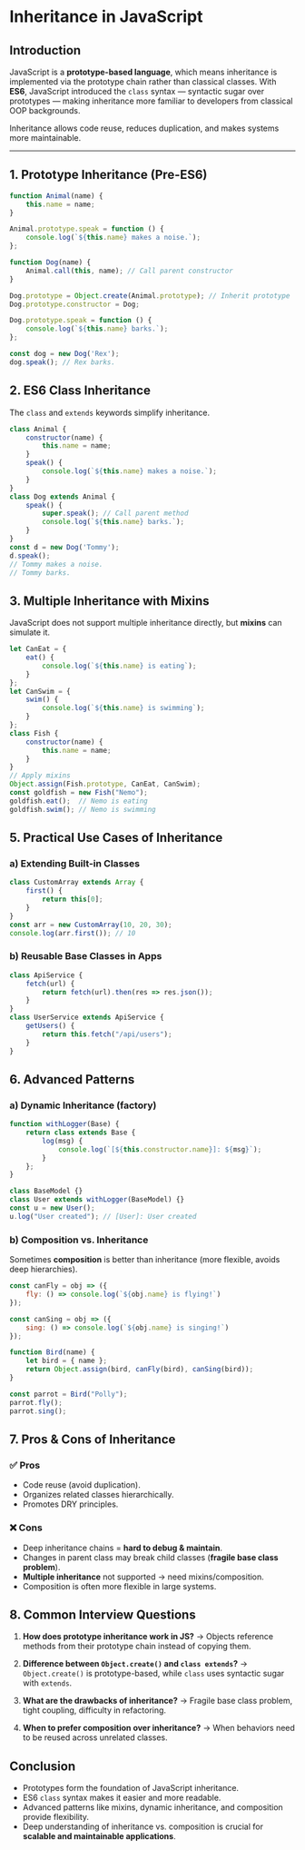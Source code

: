# Inheritance in JavaScript

## Introduction
JavaScript is a **prototype-based language**, which means inheritance is implemented via the prototype chain rather than classical classes.
With **ES6**, JavaScript introduced the `class` syntax — syntactic sugar over prototypes — making inheritance more familiar to developers from classical OOP backgrounds.

Inheritance allows code reuse, reduces duplication, and makes systems more maintainable.

---

## 1. Prototype Inheritance (Pre-ES6)
```javascript
function Animal(name) {
    this.name = name;
}

Animal.prototype.speak = function () {
    console.log(`${this.name} makes a noise.`);
};

function Dog(name) {
    Animal.call(this, name); // Call parent constructor
}

Dog.prototype = Object.create(Animal.prototype); // Inherit prototype
Dog.prototype.constructor = Dog;

Dog.prototype.speak = function () {
    console.log(`${this.name} barks.`);
};

const dog = new Dog('Rex');
dog.speak(); // Rex barks.
```

## 2. ES6 Class Inheritance
The `class` and `extends` keywords simplify inheritance.

```javascript
class Animal {
    constructor(name) {
        this.name = name;
    }
    speak() {
        console.log(`${this.name} makes a noise.`);
    }
}
class Dog extends Animal {
    speak() {
        super.speak(); // Call parent method
        console.log(`${this.name} barks.`);
    }
}
const d = new Dog('Tommy');
d.speak();
// Tommy makes a noise.
// Tommy barks.
```

## 3. Multiple Inheritance with Mixins
JavaScript does not support multiple inheritance directly, but **mixins** can simulate it.

```javascript
let CanEat = {
    eat() {
        console.log(`${this.name} is eating`);
    }
};
let CanSwim = {
    swim() {
        console.log(`${this.name} is swimming`);
    }
};
class Fish {
    constructor(name) {
        this.name = name;
    }
}
// Apply mixins
Object.assign(Fish.prototype, CanEat, CanSwim);
const goldfish = new Fish("Nemo");
goldfish.eat();  // Nemo is eating
goldfish.swim(); // Nemo is swimming
```

## 5. Practical Use Cases of Inheritance
### a) Extending Built-in Classes
```javascript
class CustomArray extends Array {
    first() {
        return this[0];
    }
}
const arr = new CustomArray(10, 20, 30);
console.log(arr.first()); // 10
```

### b) Reusable Base Classes in Apps
```javascript
class ApiService {
    fetch(url) {
        return fetch(url).then(res => res.json());
    }
}
class UserService extends ApiService {
    getUsers() {
        return this.fetch("/api/users");
    }
}
```

## 6. Advanced Patterns
### a) Dynamic Inheritance (factory)
```javascript
function withLogger(Base) {
    return class extends Base {
        log(msg) {
            console.log(`[${this.constructor.name}]: ${msg}`);
        }
    };
}

class BaseModel {}
class User extends withLogger(BaseModel) {}
const u = new User();
u.log("User created"); // [User]: User created
```

### b) Composition vs. Inheritance
Sometimes **composition** is better than inheritance (more flexible, avoids deep hierarchies).

```javascript
const canFly = obj => ({
    fly: () => console.log(`${obj.name} is flying!`)
});

const canSing = obj => ({
    sing: () => console.log(`${obj.name} is singing!`)
});

function Bird(name) {
    let bird = { name };
    return Object.assign(bird, canFly(bird), canSing(bird));
}

const parrot = Bird("Polly");
parrot.fly();
parrot.sing();
```

## 7. Pros & Cons of Inheritance

### ✅ Pros
- Code reuse (avoid duplication).
- Organizes related classes hierarchically.
- Promotes DRY principles.

### ❌ Cons
- Deep inheritance chains = **hard to debug & maintain**.
- Changes in parent class may break child classes (**fragile base class problem**).
- **Multiple inheritance** not supported → need mixins/composition.
- Composition is often more flexible in large systems.

## 8. Common Interview Questions

1. **How does prototype inheritance work in JS?**
   → Objects reference methods from their prototype chain instead of copying them.

2. **Difference between `Object.create()` and `class extends`?**
   → `Object.create()` is prototype-based, while `class` uses syntactic sugar with `extends`.

3. **What are the drawbacks of inheritance?**
   → Fragile base class problem, tight coupling, difficulty in refactoring.

4. **When to prefer composition over inheritance?**
   → When behaviors need to be reused across unrelated classes.

## Conclusion
- Prototypes form the foundation of JavaScript inheritance.
- ES6 `class` syntax makes it easier and more readable.
- Advanced patterns like mixins, dynamic inheritance, and composition provide flexibility.
- Deep understanding of inheritance vs. composition is crucial for **scalable and maintainable applications**.
